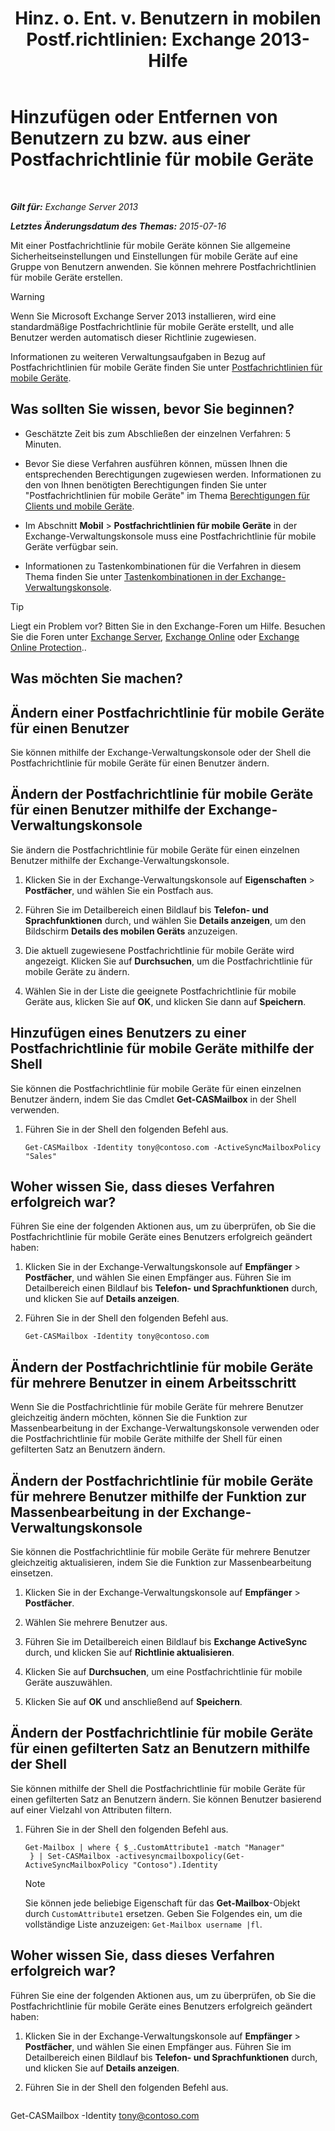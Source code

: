 ﻿---
title: 'Hinz. o. Ent. v. Benutzern in mobilen Postf.richtlinien: Exchange 2013-Hilfe'
TOCTitle: Hinzufügen oder Entfernen von Benutzern zu bzw. aus einer Postfachrichtlinie für mobile Geräte
ms:assetid: 4ca8e395-c074-4165-b788-16fae3e2ccab
ms:mtpsurl: https://technet.microsoft.com/de-de/library/Aa997929(v=EXCHG.150)
ms:contentKeyID: 50475596
ms.date: 04/24/2018
mtps_version: v=EXCHG.150
ms.translationtype: HT
---

# Hinzufügen oder Entfernen von Benutzern zu bzw. aus einer Postfachrichtlinie für mobile Geräte

 

_**Gilt für:** Exchange Server 2013_

_**Letztes Änderungsdatum des Themas:** 2015-07-16_

Mit einer Postfachrichtlinie für mobile Geräte können Sie allgemeine Sicherheitseinstellungen und Einstellungen für mobile Geräte auf eine Gruppe von Benutzern anwenden. Sie können mehrere Postfachrichtlinien für mobile Geräte erstellen.


> [!WARNING]
> Wenn Sie Microsoft Exchange Server&nbsp;2013 installieren, wird eine standardmäßige Postfachrichtlinie für mobile Geräte erstellt, und alle Benutzer werden automatisch dieser Richtlinie zugewiesen.



Informationen zu weiteren Verwaltungsaufgaben in Bezug auf Postfachrichtlinien für mobile Geräte finden Sie unter [Postfachrichtlinien für mobile Geräte](mobile-device-mailbox-policies-exchange-2013-help.md).

## Was sollten Sie wissen, bevor Sie beginnen?

  - Geschätzte Zeit bis zum Abschließen der einzelnen Verfahren: 5 Minuten.

  - Bevor Sie diese Verfahren ausführen können, müssen Ihnen die entsprechenden Berechtigungen zugewiesen werden. Informationen zu den von Ihnen benötigten Berechtigungen finden Sie unter "Postfachrichtlinien für mobile Geräte" im Thema [Berechtigungen für Clients und mobile Geräte](clients-and-mobile-devices-permissions-exchange-2013-help.md).

  - Im Abschnitt **Mobil** \> **Postfachrichtlinien für mobile Geräte** in der Exchange-Verwaltungskonsole muss eine Postfachrichtlinie für mobile Geräte verfügbar sein.

  - Informationen zu Tastenkombinationen für die Verfahren in diesem Thema finden Sie unter [Tastenkombinationen in der Exchange-Verwaltungskonsole](keyboard-shortcuts-in-the-exchange-admin-center-exchange-online-protection-help.md).


> [!TIP]
> Liegt ein Problem vor? Bitten Sie in den Exchange-Foren um Hilfe. Besuchen Sie die Foren unter <A href="https://go.microsoft.com/fwlink/p/?linkid=60612">Exchange Server</A>, <A href="https://go.microsoft.com/fwlink/p/?linkid=267542">Exchange Online</A> oder <A href="https://go.microsoft.com/fwlink/p/?linkid=285351">Exchange Online Protection</A>..



## Was möchten Sie machen?

## Ändern einer Postfachrichtlinie für mobile Geräte für einen Benutzer

Sie können mithilfe der Exchange-Verwaltungskonsole oder der Shell die Postfachrichtlinie für mobile Geräte für einen Benutzer ändern.

## Ändern der Postfachrichtlinie für mobile Geräte für einen Benutzer mithilfe der Exchange-Verwaltungskonsole

Sie ändern die Postfachrichtlinie für mobile Geräte für einen einzelnen Benutzer mithilfe der Exchange-Verwaltungskonsole.

1.  Klicken Sie in der Exchange-Verwaltungskonsole auf **Eigenschaften** \> **Postfächer**, und wählen Sie ein Postfach aus.

2.  Führen Sie im Detailbereich einen Bildlauf bis **Telefon- und Sprachfunktionen** durch, und wählen Sie **Details anzeigen**, um den Bildschirm **Details des mobilen Geräts** anzuzeigen.

3.  Die aktuell zugewiesene Postfachrichtlinie für mobile Geräte wird angezeigt. Klicken Sie auf **Durchsuchen**, um die Postfachrichtlinie für mobile Geräte zu ändern.

4.  Wählen Sie in der Liste die geeignete Postfachrichtlinie für mobile Geräte aus, klicken Sie auf **OK**, und klicken Sie dann auf **Speichern**.

## Hinzufügen eines Benutzers zu einer Postfachrichtlinie für mobile Geräte mithilfe der Shell

Sie können die Postfachrichtlinie für mobile Geräte für einen einzelnen Benutzer ändern, indem Sie das Cmdlet **Get-CASMailbox** in der Shell verwenden.

1.  Führen Sie in der Shell den folgenden Befehl aus.
    
        Get-CASMailbox -Identity tony@contoso.com -ActiveSyncMailboxPolicy "Sales" 

## Woher wissen Sie, dass dieses Verfahren erfolgreich war?

Führen Sie eine der folgenden Aktionen aus, um zu überprüfen, ob Sie die Postfachrichtlinie für mobile Geräte eines Benutzers erfolgreich geändert haben:

1.  Klicken Sie in der Exchange-Verwaltungskonsole auf **Empfänger** \> **Postfächer**, und wählen Sie einen Empfänger aus. Führen Sie im Detailbereich einen Bildlauf bis **Telefon- und Sprachfunktionen** durch, und klicken Sie auf **Details anzeigen**.

2.  Führen Sie in der Shell den folgenden Befehl aus.
    
        Get-CASMailbox -Identity tony@contoso.com 

## Ändern der Postfachrichtlinie für mobile Geräte für mehrere Benutzer in einem Arbeitsschritt

Wenn Sie die Postfachrichtlinie für mobile Geräte für mehrere Benutzer gleichzeitig ändern möchten, können Sie die Funktion zur Massenbearbeitung in der Exchange-Verwaltungskonsole verwenden oder die Postfachrichtlinie für mobile Geräte mithilfe der Shell für einen gefilterten Satz an Benutzern ändern.

## Ändern der Postfachrichtlinie für mobile Geräte für mehrere Benutzer mithilfe der Funktion zur Massenbearbeitung in der Exchange-Verwaltungskonsole

Sie können die Postfachrichtlinie für mobile Geräte für mehrere Benutzer gleichzeitig aktualisieren, indem Sie die Funktion zur Massenbearbeitung einsetzen.

1.  Klicken Sie in der Exchange-Verwaltungskonsole auf **Empfänger** \> **Postfächer**.

2.  Wählen Sie mehrere Benutzer aus.

3.  Führen Sie im Detailbereich einen Bildlauf bis **Exchange ActiveSync** durch, und klicken Sie auf **Richtlinie aktualisieren**.

4.  Klicken Sie auf **Durchsuchen**, um eine Postfachrichtlinie für mobile Geräte auszuwählen.

5.  Klicken Sie auf **OK** und anschließend auf **Speichern**.

## Ändern der Postfachrichtlinie für mobile Geräte für einen gefilterten Satz an Benutzern mithilfe der Shell

Sie können mithilfe der Shell die Postfachrichtlinie für mobile Geräte für einen gefilterten Satz an Benutzern ändern. Sie können Benutzer basierend auf einer Vielzahl von Attributen filtern.

1.  Führen Sie in der Shell den folgenden Befehl aus.
    
        Get-Mailbox | where { $_.CustomAttribute1 -match "Manager"
         } | Set-CASMailbox -activesyncmailboxpolicy(Get-ActiveSyncMailboxPolicy "Contoso").Identity
    

    > [!NOTE]
    > Sie können jede beliebige Eigenschaft für das <STRONG>Get-Mailbox</STRONG>-Objekt durch <CODE>CustomAttribute1</CODE> ersetzen. Geben Sie Folgendes ein, um die vollständige Liste anzuzeigen: <CODE>Get-Mailbox username |fl</CODE>.



## Woher wissen Sie, dass dieses Verfahren erfolgreich war?

Führen Sie eine der folgenden Aktionen aus, um zu überprüfen, ob Sie die Postfachrichtlinie für mobile Geräte eines Benutzers erfolgreich geändert haben:

1.  Klicken Sie in der Exchange-Verwaltungskonsole auf **Empfänger** \> **Postfächer**, und wählen Sie einen Empfänger aus. Führen Sie im Detailbereich einen Bildlauf bis **Telefon- und Sprachfunktionen** durch, und klicken Sie auf **Details anzeigen**.

2.  Führen Sie in der Shell den folgenden Befehl aus.
    
    ```powershell
Get-CASMailbox -Identity tony@contoso.com
```

